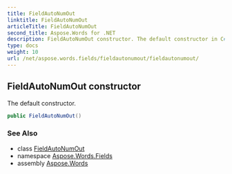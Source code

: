 ```yaml
---
title: FieldAutoNumOut
linktitle: FieldAutoNumOut
articleTitle: FieldAutoNumOut
second_title: Aspose.Words for .NET
description: FieldAutoNumOut constructor. The default constructor in C#.
type: docs
weight: 10
url: /net/aspose.words.fields/fieldautonumout/fieldautonumout/
---
```

## FieldAutoNumOut constructor

The default constructor.

```csharp
public FieldAutoNumOut()
```

### See Also

* class [FieldAutoNumOut](../)
* namespace [Aspose.Words.Fields](../../fieldautonumout/)
* assembly [Aspose.Words](../../../)
